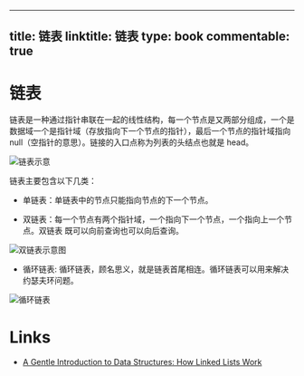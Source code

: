 
---
title: 链表
linktitle: 链表
type: book
commentable: true
---

# 链表

链表是一种通过指针串联在一起的线性结构，每一个节点是又两部分组成，一个是数据域一个是指针域（存放指向下一个节点的指针），最后一个节点的指针域指向 null（空指针的意思）。链接的入口点称为列表的头结点也就是 head。

![链表示意](https://pic.imgdb.cn/item/6118e3e35132923bf884f8fa.png)

链表主要包含以下几类：

- 单链表：单链表中的节点只能指向节点的下一个节点。

- 双链表：每一个节点有两个指针域，一个指向下一个节点，一个指向上一个节点。双链表 既可以向前查询也可以向后查询。

![双链表示意图](https://pic.imgdb.cn/item/6118e4c25132923bf8882d9b.jpg)

- 循环链表: 循环链表，顾名思义，就是链表首尾相连。循环链表可以用来解决约瑟夫环问题。

![循环链表](https://pic.imgdb.cn/item/6118e4e15132923bf888a3aa.jpg)

# Links

- [A Gentle Introduction to Data Structures: How Linked Lists Work](https://medium.freecodecamp.com/a-gentle-introduction-to-data-structures-how-linked-lists-work-5adc793897dd#.8vgkaayu3)

    